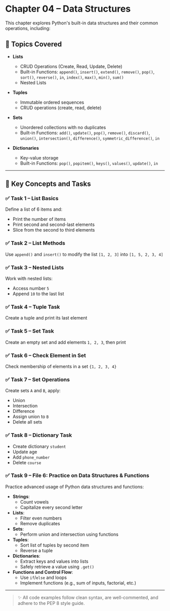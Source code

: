 # Chapter 04 – Data Structures

This chapter explores Python's built-in data structures and their common operations, including:

## 🔢 Topics Covered

- **Lists**  
  - CRUD Operations (Create, Read, Update, Delete)
  - Built-in Functions: `append()`, `insert()`, `extend()`, `remove()`, `pop()`, `sort()`, `reverse()`, `in`, `index()`, `max()`, `min()`, `sum()`
  - Nested Lists

- **Tuples**  
  - Immutable ordered sequences
  - CRUD operations (create, read, delete)

- **Sets**  
  - Unordered collections with no duplicates
  - Built-in Functions: `add()`, `update()`, `pop()`, `remove()`, `discard()`, `union()`, `intersection()`, `difference()`, `symmetric_difference()`, `in`

- **Dictionaries**  
  - Key-value storage
  - Built-in Functions: `pop()`, `popitem()`, `keys()`, `values()`, `update()`, `in`

---

## 🧠 Key Concepts and Tasks

### ✅ Task 1 – List Basics
Define a list of 6 items and:
- Print the number of items  
- Print second and second-last elements  
- Slice from the second to third elements  

### ✅ Task 2 – List Methods
Use `append()` and `insert()` to modify the list `[1, 2, 3]` into `[1, 5, 2, 3, 4]`  

### ✅ Task 3 – Nested Lists
Work with nested lists:
- Access number `5`  
- Append `10` to the last list  

### ✅ Task 4 – Tuple Task
Create a tuple and print its last element  

### ✅ Task 5 – Set Task
Create an empty set and add elements `1, 2, 3`, then print  

### ✅ Task 6 – Check Element in Set
Check membership of elements in a set `{1, 2, 3, 4}`  

### ✅ Task 7 – Set Operations
Create sets `A` and `B`, apply:
- Union  
- Intersection  
- Difference  
- Assign union to `B`  
- Delete all sets  

### ✅ Task 8 – Dictionary Task
- Create dictionary `student`  
- Update age  
- Add `phone_number`  
- Delete `course`  

### ✅ Task 9 – File 6: Practice on Data Structures & Functions
Practice advanced usage of Python data structures and functions:
- **Strings**:  
  - Count vowels  
  - Capitalize every second letter  
- **Lists**:  
  - Filter even numbers  
  - Remove duplicates  
- **Sets**:  
  - Perform union and intersection using functions  
- **Tuples**:  
  - Sort list of tuples by second item  
  - Reverse a tuple  
- **Dictionaries**:  
  - Extract keys and values into lists  
  - Safely retrieve a value using `.get()`  
- **Functions and Control Flow**:  
  - Use `if`/`else` and loops  
  - Implement functions (e.g., sum of inputs, factorial, etc.)


---

> ✨ All code examples follow clean syntax, are well-commented, and adhere to the PEP 8 style guide.
